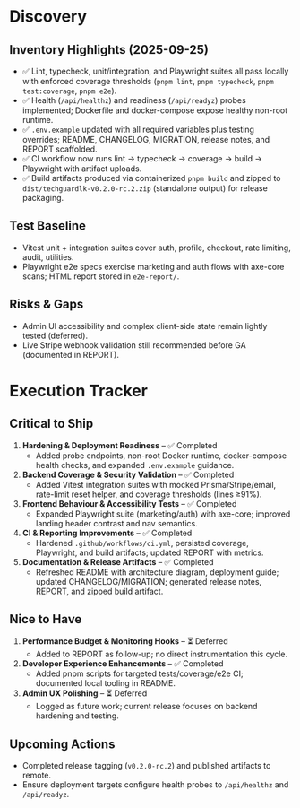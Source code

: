 # Discovery

## Inventory Highlights (2025-09-25)
- ✅ Lint, typecheck, unit/integration, and Playwright suites all pass locally with enforced coverage thresholds (`pnpm lint`, `pnpm typecheck`, `pnpm test:coverage`, `pnpm e2e`).
- ✅ Health (`/api/healthz`) and readiness (`/api/readyz`) probes implemented; Dockerfile and docker-compose expose healthy non-root runtime.
- ✅ `.env.example` updated with all required variables plus testing overrides; README, CHANGELOG, MIGRATION, release notes, and REPORT scaffolded.
- ✅ CI workflow now runs lint → typecheck → coverage → build → Playwright with artifact uploads.
- ✅ Build artifacts produced via containerized `pnpm build` and zipped to `dist/techguardlk-v0.2.0-rc.2.zip` (standalone output) for release packaging.

## Test Baseline
- Vitest unit + integration suites cover auth, profile, checkout, rate limiting, audit, utilities.
- Playwright e2e specs exercise marketing and auth flows with axe-core scans; HTML report stored in `e2e-report/`.

## Risks & Gaps
- Admin UI accessibility and complex client-side state remain lightly tested (deferred).
- Live Stripe webhook validation still recommended before GA (documented in REPORT).

# Execution Tracker

## Critical to Ship
1. **Hardening & Deployment Readiness** – ✅ Completed  
   - Added probe endpoints, non-root Docker runtime, docker-compose health checks, and expanded `.env.example` guidance.
2. **Backend Coverage & Security Validation** – ✅ Completed  
   - Added Vitest integration suites with mocked Prisma/Stripe/email, rate-limit reset helper, and coverage thresholds (lines ≥91%).
3. **Frontend Behaviour & Accessibility Tests** – ✅ Completed  
   - Expanded Playwright suite (marketing/auth) with axe-core; improved landing header contrast and nav semantics.
4. **CI & Reporting Improvements** – ✅ Completed  
   - Hardened `.github/workflows/ci.yml`, persisted coverage, Playwright, and build artifacts; updated REPORT with metrics.
5. **Documentation & Release Artifacts** – ✅ Completed  
   - Refreshed README with architecture diagram, deployment guide; updated CHANGELOG/MIGRATION; generated release notes, REPORT, and zipped build artifact.

## Nice to Have
1. **Performance Budget & Monitoring Hooks** – ⏳ Deferred  
   - Added to REPORT as follow-up; no direct instrumentation this cycle.
2. **Developer Experience Enhancements** – ✅ Completed  
   - Added pnpm scripts for targeted tests/coverage/e2e CI; documented local tooling in README.
3. **Admin UX Polishing** – ⏳ Deferred  
   - Logged as future work; current release focuses on backend hardening and testing.

## Upcoming Actions
- Completed release tagging (`v0.2.0-rc.2`) and published artifacts to remote.
- Ensure deployment targets configure health probes to `/api/healthz` and `/api/readyz`.
